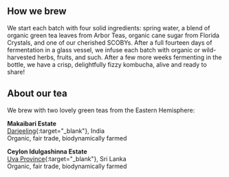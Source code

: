 <h2 class="post--title">How we brew</h2>

We start each batch with four solid ingredients: spring water, a blend of organic green tea leaves from Arbor Teas, organic cane sugar from Florida Crystals, and one of our cherished SCOBYs. After a full fourteen days of fermentation in a glass vessel, we infuse each batch with organic or wild-harvested herbs, fruits, and such. After a few more weeks fermenting in the bottle, we have a crisp, delightfully fizzy kombucha, alive and ready to share!

<h2 class="post--title">About our tea</h2>

We brew with two lovely green teas from the Eastern Hemisphere:

**Makaibari Estate**  
[Darjeeling][1]{:target="_blank"}, India  
Organic, fair trade, biodynamically farmed

**Ceylon Idulgashinna Estate**  
[Uva Province][2]{:target="_blank"}, Sri Lanka  
Organic, fair trade, biodynamically farmed

[1]: https://osm.org/go/zrtDYq--?relation=1790779
[2]: https://osm.org/go/ysPWvq?relation=4630840
